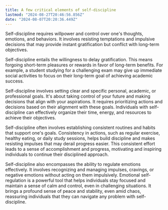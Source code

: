 ```yaml
---
title: A few critical elements of self-discipline
lastmod: "2024-08-27T20:46:56.856Z"
date: "2024-08-07T20:20:36.449Z"
---
```


Self-discipline requires willpower and control over one's thoughts, emotions, and behaviors. It involves resisting temptations and impulsive decisions that may provide instant gratification but conflict with long-term objectives.

Self-discipline entails the willingness to delay gratification. This means forgoing short-term pleasures or rewards in favor of long-term benefits. For example, a student studying for a challenging exam may give up immediate social activities to focus on their long-term goal of achieving academic success.

Self-discipline involves setting clear and specific personal, academic, or professional goals. It's about taking control of your future and making decisions that align with your aspirations. It requires prioritizing actions and decisions based on their alignment with these goals. Individuals with self-discipline can effectively organize their time, energy, and resources to achieve their objectives.

Self-discipline often involves establishing consistent routines and habits that support one's goals. Consistency in actions, such as regular exercise, healthy eating, or daily study sessions, helps build discipline and makes resisting impulses that may derail progress easier. This consistent effort leads to a sense of accomplishment and progress, motivating and inspiring individuals to continue their disciplined approach.

Self-discipline also encompasses the ability to regulate emotions effectively. It involves recognizing and managing impulses, cravings, or negative emotions without acting on them impulsively. Emotional self-regulation is a powerful tool that helps individuals stay focused and maintain a sense of calm and control, even in challenging situations. It brings a profound sense of peace and stability, even amid chaos, reassuring individuals that they can navigate any problem with self-discipline.
